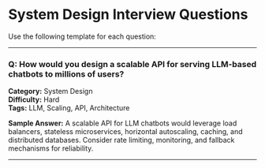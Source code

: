 # System Design Interview Questions

Use the following template for each question:

---
### Q: How would you design a scalable API for serving LLM-based chatbots to millions of users?

**Category:** System Design  
**Difficulty:** Hard  
**Tags:** LLM, Scaling, API, Architecture

**Sample Answer:**
A scalable API for LLM chatbots would leverage load balancers, stateless microservices, horizontal autoscaling, caching, and distributed databases. Consider rate limiting, monitoring, and fallback mechanisms for reliability.

---
